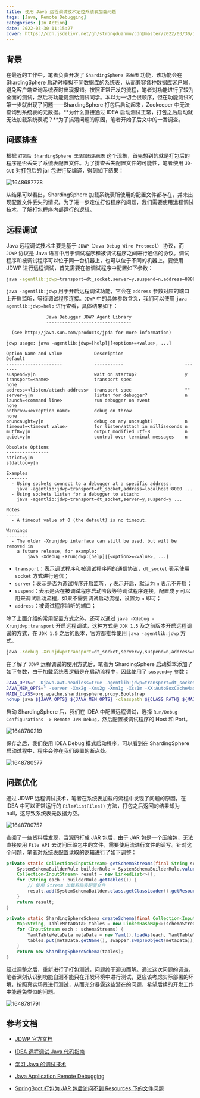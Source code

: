 ```yaml
---
title: 使用 Java 远程调试技术定位系统表加载问题
tags: [Java, Remote Debugging]
categories: [In Action]
date: 2022-03-30 11:15:27
cover: https://cdn.jsdelivr.net/gh/strongduanmu/cdn@master/2022/03/30/1648635657.jpg
---
```


## 背景

在最近的工作中，笔者负责开发了 `ShardingSphere 系统表` 功能，该功能会在 ShardingSphere 启动时模拟不同数据库的系统表，从而兼容各种数据库客户端，避免客户端查询系统表时出现报错。按照正常开发的流程，笔者对功能进行了较为全面的测试，然后将功能提测给测试同学。本以为一切会很顺序，但在功能测试的第一步就出现了问题——ShardingSphere 打包后启动起来，Zookeeper 中无法查询到系统表的元数据。**为什么直接通过 IDEA 启动测试正常，打包之后启动就无法加载系统表呢？**为了搞清问题的原因，笔者开始了后文中的一番调查。

## 问题排查

根据 `打包后 ShardingSphere 无法加载系统表` 这个现象，首先想到的就是打包后的程序是否丢失了系统表配置文件。为了排查丢失配置文件的可能性，笔者使用 `JD-GUI` 对打包后的 jar 包进行反编译，得到如下结果：

![1648687778](https://cdn.jsdelivr.net/gh/strongduanmu/cdn@master/2022/03/31/1648687778.png)

从结果可以看出，ShardingSphere 加载系统表所使用的配置文件都存在，并未出现配置文件丢失的情况。为了进一步定位打包程序的问题，我们需要使用远程调试技术，了解打包程序内部运行的逻辑。

## 远程调试

Java 远程调试技术主要是基于 `JDWP（Java Debug Wire Protocol）` 协议，而 `JDWP` 协议是 Java 语言中用于调试程序和被调试程序之间进行通信的协议。调试程序和被调试程序可以位于同一台机器上，也可以位于不同的机器上。要使用 JDWP 进行远程调试，首先需要在被调试程序中配置如下参数：

```bash
java -agentlib:jdwp=transport=dt_socket,server=y,suspend=n,address=8888 -jar xxx.jar
```

`java -agentlib:jdwp` 用于开启远程调试功能，它会在 `address` 参数对应的端口上开启监听，等待调试程序连接。`JDWP` 中的具体参数含义，我们可以使用 `java -agentlib:jdwp=help` 进行查看，具体结果如下：

```
               Java Debugger JDWP Agent Library
               --------------------------------

  (see http://java.sun.com/products/jpda for more information)

jdwp usage: java -agentlib:jdwp=[help]|[<option>=<value>, ...]

Option Name and Value            Description                       Default
---------------------            -----------                       -------
suspend=y|n                      wait on startup?                  y
transport=<name>                 transport spec                    none
address=<listen/attach address>  transport spec                    ""
server=y|n                       listen for debugger?              n
launch=<command line>            run debugger on event             none
onthrow=<exception name>         debug on throw                    none
onuncaught=y|n                   debug on any uncaught?            n
timeout=<timeout value>          for listen/attach in milliseconds n
mutf8=y|n                        output modified utf-8             n
quiet=y|n                        control over terminal messages    n

Obsolete Options
----------------
strict=y|n
stdalloc=y|n

Examples
--------
  - Using sockets connect to a debugger at a specific address:
    java -agentlib:jdwp=transport=dt_socket,address=localhost:8000 ...
  - Using sockets listen for a debugger to attach:
    java -agentlib:jdwp=transport=dt_socket,server=y,suspend=y ...

Notes
-----
  - A timeout value of 0 (the default) is no timeout.

Warnings
--------
  - The older -Xrunjdwp interface can still be used, but will be removed in
    a future release, for example:
        java -Xdebug -Xrunjdwp:[help]|[<option>=<value>, ...]
```

* `transport`：表示调试程序和被调试程序间的通信协议，`dt_socket` 表示使用 `socket` 方式进行通信；
* `server`：表示是否为调试程序开启监听，`y` 表示开启，默认为 `n` 表示不开启；
* `suspend`：表示是否在被调试程序启动阶段等待调试程序连接，配置成 `y` 可以用来调试启动流程，如果不需要调试启动流程，设置为 `n` 即可；
* `address`：被调试程序监听的端口；

除了上面介绍的常用配置方式之外，还可以通过 `java -Xdebug -Xrunjdwp:transport` 开启远程调试，这种方式是 `JDK 1.5` 及之前版本开启远程调试的方式，在 `JDK 1.5` 之后的版本，官方都推荐使用 `java -agentlib:jdwp` 方式。

```bash
java -Xdebug -Xrunjdwp:transport=dt_socket,server=y,suspend=n,address=8888 -jar xxx.jar
```

在了解了 `JDWP` 远程调试的使用方式后，笔者为 ShardingSphere 启动脚本添加了如下参数，由于加载系统表逻辑是在启动流程中，因此使用了 `suspend=y` 参数：

```bash
JAVA_OPTS=" -Djava.awt.headless=true -agentlib:jdwp=transport=dt_socket,server=y,suspend=y,address=8000"
JAVA_MEM_OPTS=" -server -Xmx2g -Xms2g -Xmn1g -Xss1m -XX:AutoBoxCacheMax=4096 -XX:+UseNUMA -XX:+DisableExplicitGC -XX:LargePageSizeInBytes=128m ${VERSION_OPTS} -Dio.netty.leakDetection.level=DISABLED "
MAIN_CLASS=org.apache.shardingsphere.proxy.Bootstrap
nohup java ${JAVA_OPTS} ${JAVA_MEM_OPTS} -classpath ${CLASS_PATH} ${MAIN_CLASS} >> ${STDOUT_FILE} 2>&1 &
```

启动 ShardingSphere 后，我们在 IDEA 中配置远程调试，选择 `Run/Debug Configurations -> Remote JVM Debug`，然后配置被调试程序的 Host 和 Port。

![1648780219](https://cdn.jsdelivr.net/gh/strongduanmu/cdn@master/2022/04/01/1648780219.png)

保存之后，我们使用 IDEA Debug 模式启动程序，可以看到在 ShardingSphere 启动过程中，程序会停在我们设置的断点处。

![1648780577](https://cdn.jsdelivr.net/gh/strongduanmu/cdn@master/2022/04/01/1648780577.png)

## 问题优化

通过 JDWP 远程调试技术，笔者在系统表加载的流程中发现了问题的原因，在 IDEA 中可以正常运行的 `File#listFiles()` 方法，打包之后返回的结果却为 null，这导致系统表元数据为空。

![1648780752](https://cdn.jsdelivr.net/gh/strongduanmu/cdn@master/2022/04/01/1648780752.png)

查阅了一些资料后发现，当源码打成 JAR 包后，由于 JAR 包是一个压缩包，无法直接使用 `File API` 去访问压缩包中的文件，需要使用流进行文件的读写。针对这个问题，笔者对系统表配置读取的逻辑进行了如下调整：

```java
private static Collection<InputStream> getSchemaStreams(final String schemaName, final DatabaseType databaseType) {
    SystemSchemaBuilderRule builderRule = SystemSchemaBuilderRule.valueOf(databaseType.getName(), schemaName);
    Collection<InputStream> result = new LinkedList<>();
    for (String each : builderRule.getTables()) {
      	// 使用 Stream 加载系统表配置文件
        result.add(SystemSchemaBuilder.class.getClassLoader().getResourceAsStream("schema/" + databaseType.getName().toLowerCase() + "/" + schemaName + "/" + each + ".yaml"));
    }
    return result;
}

private static ShardingSphereSchema createSchema(final Collection<InputStream> schemaStreams, final TableMetaDataYamlSwapper swapper) {
    Map<String, TableMetaData> tables = new LinkedHashMap<>(schemaStreams.size(), 1);
    for (InputStream each : schemaStreams) {
        YamlTableMetaData metaData = new Yaml().loadAs(each, YamlTableMetaData.class);
        tables.put(metaData.getName(), swapper.swapToObject(metaData));
    }
    return new ShardingSphereSchema(tables);
}
```

经过调整之后，重新进行了打包测试，问题终于迎刃而解。通过这次问题的调查，笔者深刻认识到功能自测不能只在开发环境中进行测试，更应该考虑实际部署的环境，按照真实场景进行测试，从而充分暴露这些潜在的问题，希望后续的开发工作中能避免类似的问题。

![1648781791](https://cdn.jsdelivr.net/gh/strongduanmu/cdn@master/2022/04/01/1648781791.png)

## 参考文档

* [JDWP 官方文档](https://docs.oracle.com/javase/8/docs/technotes/guides/troubleshoot/introclientissues005.html)

* [IDEA 远程调试 Java 代码指南](https://segmentfault.com/a/1190000023887621)
* [学习 Java 的调试技术](https://www.aneasystone.com/archives/2017/09/java-debugging.html)
* [Java Application Remote Debugging](https://www.baeldung.com/java-application-remote-debugging)
* [SpringBoot 打包为 JAR 包后访问不到 Resources 下的文件问题](https://homxuwang.github.io/2019/12/26/SpringBoot%E6%89%93%E5%8C%85%E4%B8%BAJAR%E5%8C%85%E5%90%8E%E8%AE%BF%E9%97%AE%E4%B8%8D%E5%88%B0Resources%E4%B8%8B%E7%9A%84%E6%96%87%E4%BB%B6%E9%97%AE%E9%A2%98/)
